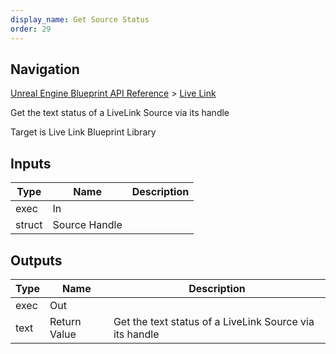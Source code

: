 ```yaml
---
display_name: Get Source Status
order: 29
---
```

## Navigation

[Unreal Engine Blueprint API Reference](https://dev.epicgames.com/documentation/en-us/unreal-engine/BlueprintAPI) > [Live Link](https://dev.epicgames.com/documentation/en-us/unreal-engine/BlueprintAPI/LiveLink)

Get the text status of a LiveLink Source via its handle

Target is Live Link Blueprint Library

## Inputs

| Type | Name | Description |
| --- | --- | --- |
| exec | In |  |
| struct | Source Handle |  |

## Outputs

| Type | Name | Description |
| --- | --- | --- |
| exec | Out |  |
| text | Return Value | Get the text status of a LiveLink Source via its handle |
